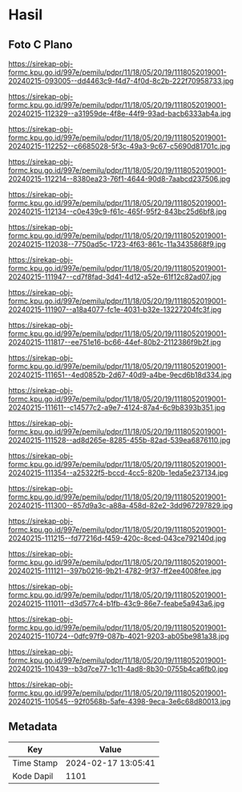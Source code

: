 # Hasil

## Foto C Plano

https://sirekap-obj-formc.kpu.go.id/997e/pemilu/pdpr/11/18/05/20/19/1118052019001-20240215-093005--dd4463c9-f4d7-4f0d-8c2b-222f70958733.jpg

https://sirekap-obj-formc.kpu.go.id/997e/pemilu/pdpr/11/18/05/20/19/1118052019001-20240215-112329--a31959de-4f8e-44f9-93ad-bacb6333ab4a.jpg

https://sirekap-obj-formc.kpu.go.id/997e/pemilu/pdpr/11/18/05/20/19/1118052019001-20240215-112252--c6685028-5f3c-49a3-9c67-c5690d81701c.jpg

https://sirekap-obj-formc.kpu.go.id/997e/pemilu/pdpr/11/18/05/20/19/1118052019001-20240215-112214--8380ea23-76f1-4644-90d8-7aabcd237506.jpg

https://sirekap-obj-formc.kpu.go.id/997e/pemilu/pdpr/11/18/05/20/19/1118052019001-20240215-112134--c0e439c9-f61c-465f-95f2-843bc25d6bf8.jpg

https://sirekap-obj-formc.kpu.go.id/997e/pemilu/pdpr/11/18/05/20/19/1118052019001-20240215-112038--7750ad5c-1723-4f63-861c-11a3435868f9.jpg

https://sirekap-obj-formc.kpu.go.id/997e/pemilu/pdpr/11/18/05/20/19/1118052019001-20240215-111947--cd7f8fad-3d41-4d12-a52e-61f12c82ad07.jpg

https://sirekap-obj-formc.kpu.go.id/997e/pemilu/pdpr/11/18/05/20/19/1118052019001-20240215-111907--a18a4077-fc1e-4031-b32e-13227204fc3f.jpg

https://sirekap-obj-formc.kpu.go.id/997e/pemilu/pdpr/11/18/05/20/19/1118052019001-20240215-111817--ee751e16-bc66-44ef-80b2-2112386f9b2f.jpg

https://sirekap-obj-formc.kpu.go.id/997e/pemilu/pdpr/11/18/05/20/19/1118052019001-20240215-111651--4ed0852b-2d67-40d9-a4be-9ecd6b18d334.jpg

https://sirekap-obj-formc.kpu.go.id/997e/pemilu/pdpr/11/18/05/20/19/1118052019001-20240215-111611--c14577c2-a9e7-4124-87a4-6c9b8393b351.jpg

https://sirekap-obj-formc.kpu.go.id/997e/pemilu/pdpr/11/18/05/20/19/1118052019001-20240215-111528--ad8d265e-8285-455b-82ad-539ea6876110.jpg

https://sirekap-obj-formc.kpu.go.id/997e/pemilu/pdpr/11/18/05/20/19/1118052019001-20240215-111354--a25322f5-bccd-4cc5-820b-1eda5e237134.jpg

https://sirekap-obj-formc.kpu.go.id/997e/pemilu/pdpr/11/18/05/20/19/1118052019001-20240215-111300--857d9a3c-a88a-458d-82e2-3dd967297829.jpg

https://sirekap-obj-formc.kpu.go.id/997e/pemilu/pdpr/11/18/05/20/19/1118052019001-20240215-111215--fd77216d-f459-420c-8ced-043ce792140d.jpg

https://sirekap-obj-formc.kpu.go.id/997e/pemilu/pdpr/11/18/05/20/19/1118052019001-20240215-111121--397b0216-9b21-4782-9f37-ff2ee4008fee.jpg

https://sirekap-obj-formc.kpu.go.id/997e/pemilu/pdpr/11/18/05/20/19/1118052019001-20240215-111011--d3d577c4-b1fb-43c9-86e7-feabe5a943a6.jpg

https://sirekap-obj-formc.kpu.go.id/997e/pemilu/pdpr/11/18/05/20/19/1118052019001-20240215-110724--0dfc97f9-087b-4021-9203-ab05be981a38.jpg

https://sirekap-obj-formc.kpu.go.id/997e/pemilu/pdpr/11/18/05/20/19/1118052019001-20240215-110439--b3d7ce77-1c11-4ad8-8b30-0755b4ca6fb0.jpg

https://sirekap-obj-formc.kpu.go.id/997e/pemilu/pdpr/11/18/05/20/19/1118052019001-20240215-110545--92f0568b-5afe-4398-9eca-3e6c68d80013.jpg


## Metadata

| Key        | Value               |
| ---------- | ------------------- |
| Time Stamp | 2024-02-17 13:05:41 |
| Kode Dapil | 1101                |



